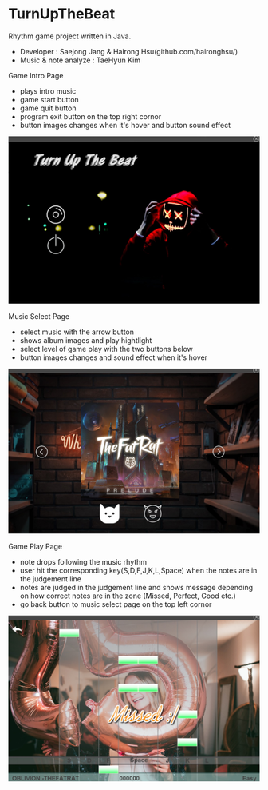 # TurnUpTheBeat

Rhythm game project written in Java.
- Developer : Saejong Jang & Hairong Hsu(github.com/haironghsu/)
- Music & note analyze : TaeHyun Kim

Game Intro Page
- plays intro music
- game start button
- game quit button 
- program exit button on the top right cornor 
- button images changes when it's hover and button sound effect

![](images/bynamic%20beats%20intro%20page.jpg)

Music Select Page
- select music with the arrow button
- shows album images and play hightlight 
- select level of game play with the two buttons below 
- button images changes and sound effect when it's hover

![](images/music%20select%20page.jpg)

Game Play Page
- note drops following the music rhythm 
- user hit the corresponding key(S,D,F,J,K,L,Space) when the notes are in the judgement line
- notes are judged in the judgement line and shows message depending on how correct notes are in the zone (Missed, Perfect, Good etc.)
- go back button to music select page on the top left cornor

![](images/game%20playing%20image.jpg)
